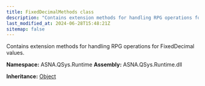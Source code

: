 ```yaml
---
title: FixedDecimalMethods class
description: "Contains extension methods for handling RPG operations for FixedDecimal values. "
last_modified_at: 2024-06-28T15:48:21Z
sitemap: false
---
```


Contains extension methods for handling RPG operations for FixedDecimal values.

**Namespace:** ASNA.QSys.Runtime
**Assembly:** ASNA.QSys.Runtime.dll

**Inheritance:** [Object](https://docs.microsoft.com/en-us/dotnet/api/system.object)
<br>
<br>
